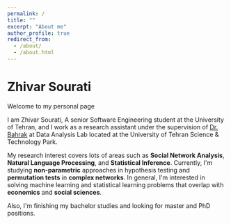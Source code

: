 ```yaml
---
permalink: /
title: ""
excerpt: "About me"
author_profile: true
redirect_from: 
  - /about/
  - /about.html
---
```


# Zhivar Sourati


Welcome to my personal page

I am Zhivar Sourati, A senior Software Engineering student at the University of Tehran, and I work as a research assistant under the supervision of [Dr. Bahrak](https://ece.ut.ac.ir/en/~bahrak) at Data Analysis Lab located at the University of Tehran Science & Technology Park.

My research interest covers lots of areas such as **Social Network Analysis**, **Natural Language Processing**, and **Statistical Inference**. Currently, I'm studying **non-parametric** approaches in hypothesis testing and **permutation tests** in **complex networks**. In general, I'm interested in solving machine learning and statistical learning problems that overlap with **economics** and **social sciences**. 

Also, I'm finishing my bachelor studies and looking for master and PhD positions. 



